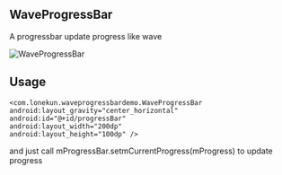 ## WaveProgressBar

A progressbar update progress like wave

![WaveProgressBar](http://7xkou8.com1.z0.glb.clouddn.com/ariesLRX22Gliukun09272015110902.gif)

## Usage
```
<com.lonekun.waveprogressbardemo.WaveProgressBar
android:layout_gravity="center_horizontal"
android:id="@+id/progressBar"
android:layout_width="200dp"
android:layout_height="100dp" />
```
and just call mProgressBar.setmCurrentProgress(mProgress) to update progress